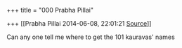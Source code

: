 +++
title = "000 Prabha Pillai"

+++
[[Prabha Pillai	2014-06-08, 22:01:21 [Source](https://groups.google.com/g/samskrita/c/ka19nM2ZtW0)]]



Can any one tell me where to get the 101 kauravas' names

